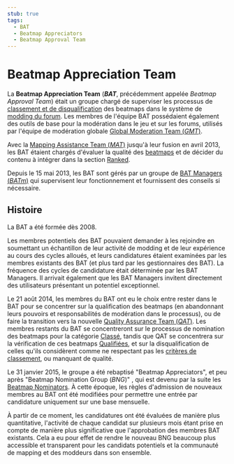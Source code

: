 ```yaml
---
stub: true
tags:
  - BAT
  - Beatmap Appreciators
  - Beatmap Approval Team
---
```


# Beatmap Appreciation Team

<!-- TODO: QAT stub and explain relation to QAT up here too -->

La **Beatmap Appreciation Team** (***BAT***, précédemment appelée *Beatmap Approval Team*) était un groupe chargé de superviser les processus de [classement et de disqualification](/wiki/Beatmap_ranking_procedure) des beatmaps dans le système de [modding du forum](/wiki/Modding/Forum_modding). Les membres de l'équipe BAT possédaient également des outils de base pour la modération dans le jeu et sur les forums, utilisés par l'équipe de modération globale [Global Moderation Team (*GMT*)](/wiki/People/Global_Moderation_Team).

Avec la [Mapping Assistance Team (*MAT*)](/wiki/People/Mapping_Assistance_Team) jusqu'à leur fusion en avril 2013, les BAT étaient chargés d'évaluer la qualité des [beatmaps](/wiki/Beatmap) et de décider du contenu à intégrer dans la section [Ranked](/wiki/Beatmap/Category#classée).

Depuis le 15 mai 2013, les BAT sont gérés par un groupe de [BAT Managers (*BATm*)](/wiki/People/Beatmap_Appreciation_Team/BAT_Managers) qui supervisent leur fonctionnement et fournissent des conseils si nécessaire.

## Histoire

<!-- TODO: Much more info required here -->

La BAT a été formée dès 2008.

Les membres potentiels des BAT pouvaient demander à les rejoindre en soumettant un échantillon de leur activité de modding et de leur expérience au cours des cycles alloués, et leurs candidatures étaient examinées par les membres existants des BAT (et plus tard par les gestionnaires des BAT). La fréquence des cycles de candidature était déterminée par les BAT Managers. Il arrivait également que les BAT Managers invitent directement des utilisateurs présentant un potentiel exceptionnel.

Le 21 août 2014, les membres du BAT ont eu le choix entre rester dans le BAT pour se concentrer sur la qualification des beatmaps (en abandonnant leurs pouvoirs et responsabilités de modération dans le processus), ou de faire la transition vers la nouvelle [Quality Assurance Team (*QAT*)](/wiki/People/Quality_Assurance_Team). Les membres restants du BAT se concentreront sur le processus de nomination des beatmaps pour la catégorie [Classé](/wiki/Beatmap/Category#classée), tandis que QAT se concentrera sur la vérification de ces beatmaps [Qualifiées](/wiki/Beatmap/Category#qualifiée), et sur la disqualification de celles qu'ils considèrent comme ne respectant pas les [critères de classement](/wiki/Ranking_criteria), ou manquant de qualité.

Le 31 janvier 2015, le groupe a été rebaptisé "Beatmap Appreciators", et peu après "Beatmap Nomination Group (*BNG*)" , qui est devenu par la suite les [Beatmap Nominators](/wiki/People/Beatmap_Nominators). À cette époque, les règles d'admission de nouveaux membres au BAT ont été modifiées pour permettre une entrée par candidature uniquement sur une base mensuelle.

À partir de ce moment, les candidatures ont été évaluées de manière plus quantitative, l'activité de chaque candidat sur plusieurs mois étant prise en compte de manière plus significative que l'approbation des membres BAT existants. Cela a eu pour effet de rendre le nouveau BNG beaucoup plus accessible et transparent pour les candidats potentiels et la communauté de mapping et des moddeurs dans son ensemble.
